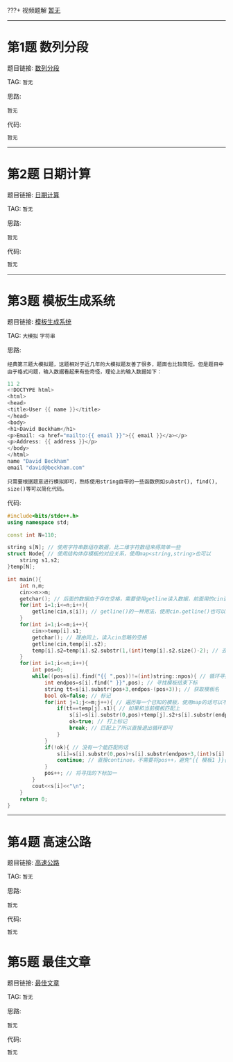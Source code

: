 ???+ 视频题解
    [暂无]()

- - - - - -

# 第1题 数列分段

题目链接: [数列分段](http://118.190.20.162/view.page?gpid=T32)

TAG: `暂无`

思路:

`暂无`

代码:

```cpp
暂无
```

- - - - - -

# 第2题 日期计算

题目链接: [日期计算](http://118.190.20.162/view.page?gpid=T31)

TAG: `暂无`

思路:

`暂无`

代码:

```cpp
暂无
```

- - - - - -

# 第3题 模板生成系统

题目链接: [模板生成系统](http://118.190.20.162/view.page?gpid=T30)

TAG: `大模拟` `字符串`

思路:

`经典第三题大模拟题，这题相对于近几年的大模拟题友善了很多，题面也比较简短。但是题目中由于格式问题，输入数据看起来有些奇怪，理论上的输入数据如下：`

```cpp
11 2
<!DOCTYPE html>
<html>
<head>
<title>User {{ name }}</title>
</head>
<body>
<h1>David Beckham</h1>
<p>Email: <a href="mailto:{{ email }}">{{ email }}</a></p>
<p>Address: {{ address }}</p>
</body>
</html>
name "David Beckham"
email "david@beckham.com"
```

`只需要根据题意进行模拟即可，熟练使用string自带的一些函数例如substr(), find(), size()等可以简化代码。`

代码:

```cpp
#include<bits/stdc++.h>
using namespace std;

const int N=110;

string s[N]; // 使用字符串数组存数据，比二维字符数组来得简单一些
struct Node{ // 使用结构体存模板的对应关系，使用map<string,string>也可以
    string s1,s2;
}temp[N];

int main(){
    int n,m;
    cin>>n>>m;
    getchar(); // 后面的数据由于存在空格，需要使用getline读入数据，前面用的cin读入，会忽略空格和换行，因此这里需要使用getchar()读入上一行cin读入时忽略的换行符
    for(int i=1;i<=n;i++){
        getline(cin,s[i]); // getline()的一种用法，使用cin.getline()也可以
    }
    for(int i=1;i<=m;i++){
        cin>>temp[i].s1;
        getchar(); // 理由同上，读入cin忽略的空格
        getline(cin,temp[i].s2);
        temp[i].s2=temp[i].s2.substr(1,(int)temp[i].s2.size()-2); // 去除模板首尾的""
    }
    for(int i=1;i<=n;i++){
        int pos=0;
        while((pos=s[i].find("{{ ",pos))!=(int)string::npos){ // 循环寻找可替换的模板开始下标
            int endpos=s[i].find(" }}",pos); // 寻找模板结束下标
            string tt=s[i].substr(pos+3,endpos-(pos+3)); // 获取模板名
            bool ok=false; // 标记
            for(int j=1;j<=m;j++){ // 遍历每一个已知的模板，使用map的话可以不需要循环
                if(tt==temp[j].s1){ // 如果和当前模板匹配上
                    s[i]=s[i].substr(0,pos)+temp[j].s2+s[i].substr(endpos+3,(int)s[i].size()-(endpos+3)); // 替换
                    ok=true; // 打上标记
                    break; // 匹配上了所以直接退出循环即可
                }
            }
            if(!ok){ // 没有一个能匹配的话
                s[i]=s[i].substr(0,pos)+s[i].substr(endpos+3,(int)s[i].size()-(endpos+3));
                continue; // 直接continue，不需要将pos++，避免"{{ 模板1 }}{{ 模板2 }}"这种情况。但官网的数据没有这种情况，不写也能过，很离谱
            }
            pos++; // 将寻找的下标加一
        }
        cout<<s[i]<<"\n";
    }
    return 0;
}
```

- - - - - -

# 第4题 高速公路

题目链接: [高速公路](http://118.190.20.162/view.page?gpid=T29)

TAG: `暂无`

思路:

`暂无`

代码:

```cpp
暂无
```

# 第5题 最佳文章

题目链接: [最佳文章](http://118.190.20.162/view.page?gpid=T28)

TAG: `暂无`

思路:

`暂无`

代码:

```cpp
暂无
```
